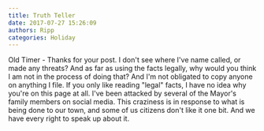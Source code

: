 ```yaml
---
title: Truth Teller
date: 2017-07-27 15:26:09
authors: Ripp
categories: Holiday
---
```


 Old Timer - Thanks for your post.  I don't see where I've name called, or made any threats?  And as far as using the facts legally, why would you think I am not in the process of doing that? And I'm not obligated to copy anyone on anything I file. If you only like reading "legal" facts, I have no idea why you're on this page at all. I've been attacked by several of the Mayor's family members on social media. This craziness is in response to what is being done to our town, and some of us citizens don't like it one bit. And we have every right to speak up about it.